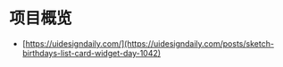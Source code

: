 # 项目概览

- [https://uidesigndaily.com/](https://uidesigndaily.com/posts/sketch-birthdays-list-card-widget-day-1042)
